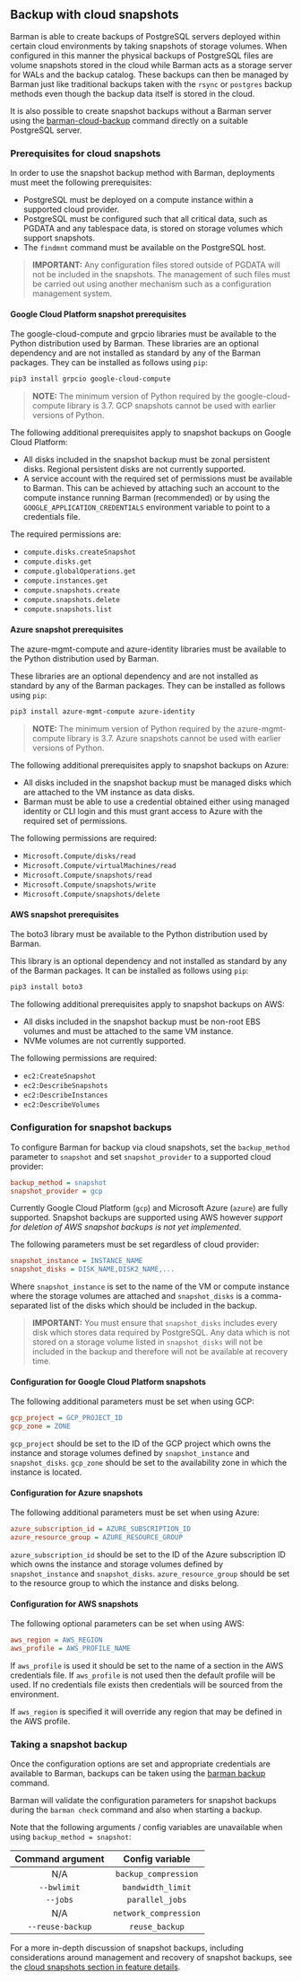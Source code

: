 ## Backup with cloud snapshots

Barman is able to create backups of PostgreSQL servers deployed within certain cloud environments by taking snapshots of storage volumes.
When configured in this manner the physical backups of PostgreSQL files are volume snapshots stored in the cloud while Barman acts as a storage server for WALs and the backup catalog.
These backups can then be managed by Barman just like traditional backups taken with the `rsync` or `postgres` backup methods even though the backup data itself is stored in the cloud.

It is also possible to create snapshot backups without a Barman server using the [barman-cloud-backup](#barman-cloud-and-snapshot-backups) command directly on a suitable PostgreSQL server.

### Prerequisites for cloud snapshots

In order to use the snapshot backup method with Barman, deployments must meet the following prerequisites:

- PostgreSQL must be deployed on a compute instance within a supported cloud provider.
- PostgreSQL must be configured such that all critical data, such as PGDATA and any tablespace data, is stored on storage volumes which support snapshots.
- The `findmnt` command must be available on the PostgreSQL host.

> **IMPORTANT:** Any configuration files stored outside of PGDATA will not be
> included in the snapshots. The management of such files must be carried out
> using another mechanism such as a configuration management system.

#### Google Cloud Platform snapshot prerequisites

The google-cloud-compute and grpcio libraries must be available to the Python distribution used by Barman.
These libraries are an optional dependency and are not installed as standard by any of the Barman packages.
They can be installed as follows using `pip`:

``` bash
pip3 install grpcio google-cloud-compute
```

> **NOTE:** The minimum version of Python required by the google-cloud-compute
> library is 3.7. GCP snapshots cannot be used with earlier versions of Python.

The following additional prerequisites apply to snapshot backups on Google Cloud Platform:

- All disks included in the snapshot backup must be zonal persistent disks. Regional persistent disks are not currently supported.
- A service account with the required set of permissions must be available to Barman. This can be achieved by attaching such an account to the compute instance running Barman (recommended) or by using the `GOOGLE_APPLICATION_CREDENTIALS` environment variable to point to a credentials file.

The required permissions are:

- `compute.disks.createSnapshot`
- `compute.disks.get`
- `compute.globalOperations.get`
- `compute.instances.get`
- `compute.snapshots.create`
- `compute.snapshots.delete`
- `compute.snapshots.list`

#### Azure snapshot prerequisites

The azure-mgmt-compute and azure-identity libraries must be available to the Python distribution used by Barman.

These libraries are an optional dependency and are not installed as standard by any of the Barman packages.
They can be installed as follows using `pip`:

``` bash
pip3 install azure-mgmt-compute azure-identity
```

> **NOTE:** The minimum version of Python required by the azure-mgmt-compute
> library is 3.7. Azure snapshots cannot be used with earlier versions of Python.

The following additional prerequisites apply to snapshot backups on Azure:

- All disks included in the snapshot backup must be managed disks which are attached to the VM instance as data disks.
- Barman must be able to use a credential obtained either using managed identity or CLI login and this must grant access to Azure with the required set of permissions.

The following permissions are required:

- `Microsoft.Compute/disks/read`
- `Microsoft.Compute/virtualMachines/read`
- `Microsoft.Compute/snapshots/read`
- `Microsoft.Compute/snapshots/write`
- `Microsoft.Compute/snapshots/delete`

#### AWS snapshot prerequisites

The boto3 library must be available to the Python distribution used by Barman.

This library is an optional dependency and not installed as standard by any of the Barman packages.
It can be installed as follows using `pip`:

```bash
pip3 install boto3
```

The following additional prerequisites apply to snapshot backups on AWS:

- All disks included in the snapshot backup must be non-root EBS volumes and must be attached to the same VM instance.
- NVMe volumes are not currently supported.

The following permissions are required:

- `ec2:CreateSnapshot`
- `ec2:DescribeSnapshots`
- `ec2:DescribeInstances`
- `ec2:DescribeVolumes`

### Configuration for snapshot backups

To configure Barman for backup via cloud snapshots, set the `backup_method` parameter to `snapshot` and set `snapshot_provider` to a supported cloud provider:

``` ini
backup_method = snapshot
snapshot_provider = gcp
```

Currently Google Cloud Platform (`gcp`) and Microsoft Azure (`azure`) are fully supported.
Snapshot backups are supported using AWS however *support for deletion of AWS snapshot backups is not yet implemented*.

The following parameters must be set regardless of cloud provider:

``` ini
snapshot_instance = INSTANCE_NAME
snapshot_disks = DISK_NAME,DISK2_NAME,...
```

Where `snapshot_instance` is set to the name of the VM or compute instance where the storage volumes are attached and `snapshot_disks` is a comma-separated list of the disks which should be included in the backup.

> **IMPORTANT:** You must ensure that `snapshot_disks` includes every disk
> which stores data required by PostgreSQL. Any data which is not stored
> on a storage volume listed in `snapshot_disks` will not be included in the
> backup and therefore will not be available at recovery time.

#### Configuration for Google Cloud Platform snapshots

The following additional parameters must be set when using GCP:

``` ini
gcp_project = GCP_PROJECT_ID
gcp_zone = ZONE
```

`gcp_project` should be set to the ID of the GCP project which owns the instance and storage volumes defined by `snapshot_instance` and `snapshot_disks`. `gcp_zone` should be set to the availability zone in which the instance is located.

#### Configuration for Azure snapshots

The following additional parameters must be set when using Azure:

``` ini
azure_subscription_id = AZURE_SUBSCRIPTION_ID
azure_resource_group = AZURE_RESOURCE_GROUP
```

`azure_subscription_id` should be set to the ID of the Azure subscription ID which owns the instance and storage volumes defined by `snapshot_instance` and `snapshot_disks`.
`azure_resource_group` should be set to the resource group to which the instance and disks belong.

#### Configuration for AWS snapshots

The following optional parameters can be set when using AWS:

``` ini
aws_region = AWS_REGION
aws_profile = AWS_PROFILE_NAME
```

If `aws_profile` is used it should be set to the name of a section in the AWS credentials file.
If `aws_profile` is not used then the default profile will be used.
If no credentials file exists then credentials will be sourced from the environment.

If `aws_region` is specified it will override any region that may be defined in the AWS profile.

### Taking a snapshot backup

Once the configuration options are set and appropriate credentials are available to Barman, backups can be taken using the [barman backup](#backup) command.

Barman will validate the configuration parameters for snapshot backups during the `barman check` command and also when starting a backup.

Note that the following arguments / config variables are unavailable when using `backup_method = snapshot`:

| **Command argument** | **Config variable**   |
|:--------------------:|:---------------------:|
| N/A                  | `backup_compression`  |
| `--bwlimit`          | `bandwidth_limit`     |
| `--jobs`             | `parallel_jobs`       |
| N/A                  | `network_compression` |
| `--reuse-backup`     | `reuse_backup`        |

For a more in-depth discussion of snapshot backups, including considerations around management and recovery of snapshot backups, see the [cloud snapshots section in feature details](#cloud-snapshot-backups).
